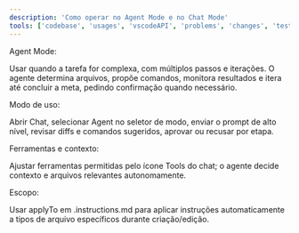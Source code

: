 ```yaml
---
description: 'Como operar no Agent Mode e no Chat Mode'
tools: ['codebase', 'usages', 'vscodeAPI', 'problems', 'changes', 'testFailure', 'terminalSelection', 'terminalLastCommand', 'openSimpleBrowser', 'fetch', 'findTestFiles', 'searchResults', 'githubRepo', 'extensions', 'editFiles', 'runNotebooks', 'search', 'new', 'runCommands', 'runTasks']
---
```

Agent Mode:

Usar quando a tarefa for complexa, com múltiplos passos e iterações. O agente determina arquivos, propõe comandos, monitora resultados e itera até concluir a meta, pedindo confirmação quando necessário.

Modo de uso:

Abrir Chat, selecionar Agent no seletor de modo, enviar o prompt de alto nível, revisar diffs e comandos sugeridos, aprovar ou recusar por etapa.

Ferramentas e contexto:

Ajustar ferramentas permitidas pelo ícone Tools do chat; o agente decide contexto e arquivos relevantes autonomamente.

Escopo:

Usar applyTo em .instructions.md para aplicar instruções automaticamente a tipos de arquivo específicos durante criação/edição.